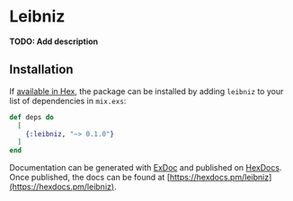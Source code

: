 # Leibniz

**TODO: Add description**

## Installation

If [available in Hex](https://hex.pm/docs/publish), the package can be installed
by adding `leibniz` to your list of dependencies in `mix.exs`:

```elixir
def deps do
  [
    {:leibniz, "~> 0.1.0"}
  ]
end
```

Documentation can be generated with [ExDoc](https://github.com/elixir-lang/ex_doc)
and published on [HexDocs](https://hexdocs.pm). Once published, the docs can
be found at [https://hexdocs.pm/leibniz](https://hexdocs.pm/leibniz).

